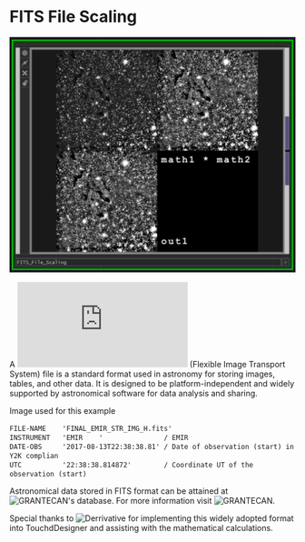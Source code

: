 # FITS File Scaling

![alt text](https://github.com/CorrelateVisuals/Touchdesigner_Tools/blob/main/FITS_File_Scaling/FITS_File_Scaling_Image.PNG?raw=true)

A ![FITS](https://fits.gsfc.nasa.gov/fits_standard.html) (Flexible Image Transport System) file is a standard format used in astronomy for storing images, tables, and other data. It is designed to be platform-independent and widely supported by astronomical software for data analysis and sharing.

Image used for this example
```
FILE-NAME    'FINAL_EMIR_STR_IMG_H.fits'
INSTRUMENT   'EMIR    '               / EMIR
DATE-OBS     '2017-08-13T22:38:38.81' / Date of observation (start) in Y2K complian
UTC          '22:38:38.814872'        / Coordinate UT of the observation (start)
```
Astronomical data stored in FITS format can be attained at ![GRANTECAN's database](http://www.gtc.iac.es/). For more information visit ![GRANTECAN](http://www.gtc.iac.es/).

Special thanks to ![Derrivative](derivative.ca/) for implementing this widely adopted format into TouchdDesigner and assisting with the mathematical calculations.
